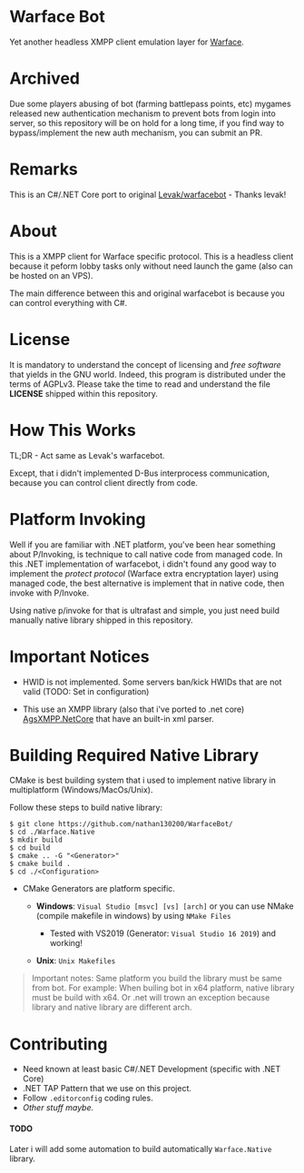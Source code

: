 # Warface Bot
Yet another headless XMPP client emulation layer for [Warface](https://pc.warface.com).

# Archived
Due some players abusing of bot (farming battlepass points, etc) mygames released new authentication mechanism to prevent bots from login into server, so this repository will be on hold for a long time, if you find way to bypass/implement the new auth mechanism, you can submit an PR.

# Remarks
This is an C#/.NET Core port to original [Levak/warfacebot](https://github.com/Levak/warfacebot) - Thanks levak!

# About
This is a XMPP client for Warface specific protocol. This is a headless client because it peform lobby tasks only without need launch the game (also can be hosted on an VPS).

The main difference between this and original warfacebot is because you can control everything with C#.

# License

It is mandatory to understand the concept of licensing and _free software_ that yields in the GNU world. Indeed, this program is distributed under the terms of AGPLv3. Please take the time to read and understand the file **LICENSE** shipped within this repository.

# How This Works

TL;DR - Act same as Levak's warfacebot.

Except, that i didn't implemented D-Bus interprocess communication, because you can control client directly from code.

# Platform Invoking
Well if you are familiar with .NET platform, you've been hear something about P/Invoking, is technique to call native code from managed code. In this .NET implementation of warfacebot, i didn't found any good way to implement the _protect protocol_ (Warface extra encryptation layer) using managed code, the best alternative is implement that in native code, then invoke with P/Invoke.

Using native p/invoke for that is ultrafast and simple, you just need build manually native library shipped in this repository.

# Important Notices
- HWID is not implemented. Some servers ban/kick HWIDs that are not valid (TODO: Set in configuration)

- This use an XMPP library (also that i've ported to .net core) [AgsXMPP.NetCore](https://github.com/nathan130200/AgsXMPP) that have an built-in xml parser.

# Building Required Native Library
CMake is best building system that i used to implement native library in multiplatform (Windows/MacOs/Unix).

Follow these steps to build native library:
```
$ git clone https://github.com/nathan130200/WarfaceBot/
$ cd ./Warface.Native
$ mkdir build
$ cd build
$ cmake .. -G "<Generator>"
$ cmake build .
$ cd ./<Configuration>
```

- CMake Generators are platform specific.
	- <b>Windows</b>: `Visual Studio [msvc] [vs] [arch]` or you can use NMake (compile makefile in windows) by using `NMake Files`
		- Tested with VS2019 (Generator: `Visual Studio 16 2019`) and working!
	
	- <b>Unix</b>: `Unix Makefiles`

> Important notes: Same platform you build the library must be same from bot. For example: When builing bot in x64 platform, native library must be build with x64. Or .net will trown an exception because library and native library are different arch.

# Contributing
- Need known at least basic C#/.NET Development (specific with .NET Core)
- .NET TAP Pattern that we use on this project.
- Follow `.editorconfig` coding rules.
- _Other stuff maybe._

#### TODO
Later i will add some automation to build automatically `Warface.Native` library.
